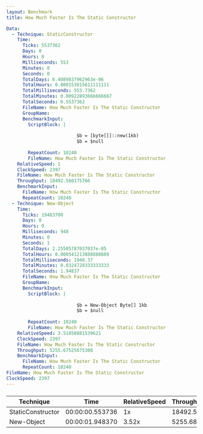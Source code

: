 ```yaml
---
layout: Benchmark
title: How Much Faster Is The Static Constructor

Data: 
  - Technique: StaticConstructor
    Time: 
      Ticks: 5537362
      Days: 0
      Hours: 0
      Milliseconds: 553
      Minutes: 0
      Seconds: 0
      TotalDays: 6.4089837962963e-06
      TotalHours: 0.000153815611111111
      TotalMilliseconds: 553.7362
      TotalMinutes: 0.00922893666666667
      TotalSeconds: 0.5537362
      FileName: How Much Faster Is The Static Constructor
      GroupName: 
      BenchmarkInput: 
        ScriptBlock: |
          
                          $b = [byte[]]::new(1kb)
                          $b = $null
                      
        RepeatCount: 10240
        FileName: How Much Faster Is The Static Constructor
    RelativeSpeed: 1
    ClockSpeed: 2397
    FileName: How Much Faster Is The Static Constructor
    Throughput: 18492.560175766
    BenchmarkInput: 
      FileName: How Much Faster Is The Static Constructor
      RepeatCount: 10240
  - Technique: New-Object
    Time: 
      Ticks: 19483700
      Days: 0
      Hours: 0
      Milliseconds: 948
      Minutes: 0
      Seconds: 1
      TotalDays: 2.25505787037037e-05
      TotalHours: 0.000541213888888889
      TotalMilliseconds: 1948.37
      TotalMinutes: 0.0324728333333333
      TotalSeconds: 1.94837
      FileName: How Much Faster Is The Static Constructor
      GroupName: 
      BenchmarkInput: 
        ScriptBlock: |
          
                          $b = New-Object Byte[] 1kb
                          $b = $null
                      
        RepeatCount: 10240
        FileName: How Much Faster Is The Static Constructor
    RelativeSpeed: 3.51858881539621
    ClockSpeed: 2397
    FileName: How Much Faster Is The Static Constructor
    Throughput: 5255.67525675308
    BenchmarkInput: 
      FileName: How Much Faster Is The Static Constructor
      RepeatCount: 10240
FileName: How Much Faster Is The Static Constructor
ClockSpeed: 2397
---
```



### 


|Technique        |Time           |RelativeSpeed|Throughput|
|-----------------|---------------|-------------|----------|
|StaticConstructor|00:00:00.553736|1x           |18492.56/s|
|New-Object       |00:00:01.948370|3.52x        |5255.68/s |
